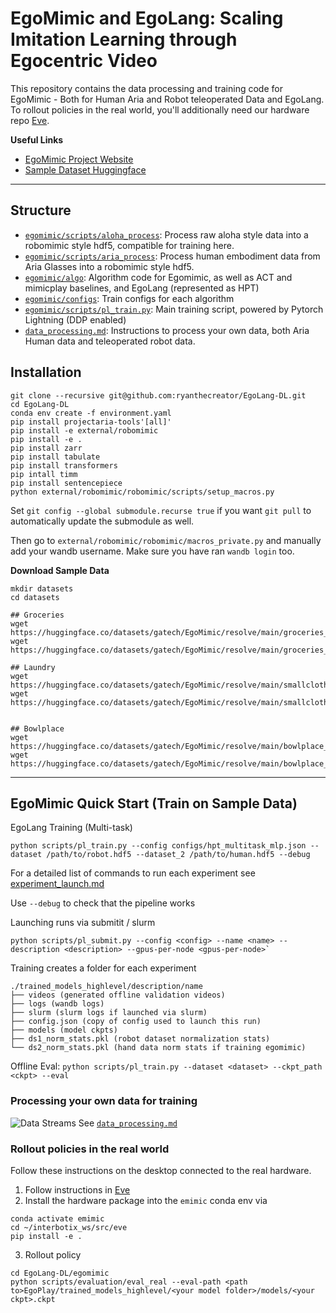# EgoMimic and EgoLang: Scaling Imitation Learning through Egocentric Video

This repository contains the data processing and training code for EgoMimic - Both for Human Aria and Robot teleoperated Data and EgoLang. To rollout policies in the real world, you'll additionally need our hardware repo [Eve](https://github.com/SimarKareer/Eve).

**Useful Links**
- [EgoMimic Project Website](https://egomimic.github.io/)
- [Sample Dataset Huggingface](https://huggingface.co/datasets/gatech/EgoMimic/tree/main)

---

## Structure
- [``egomimic/scripts/aloha_process``](./egomimic/scripts/aloha_process/): Process raw aloha style data into a robomimic style hdf5, compatible for training here.
- [``egomimic/scripts/aria_process``](./egomimic/scripts/aria_process/): Process human embodiment data from Aria Glasses into a robomimic style hdf5.
- [``egomimic/algo``](./egomimic/algo): Algorithm code for Egomimic, as well as ACT and mimicplay baselines, and EgoLang (represented as HPT)
- [``egomimic/configs``](./egomimic/configs): Train configs for each algorithm
- [``egomimic/scripts/pl_train.py``](./egomimic/scripts/pl_train.py): Main training script, powered by Pytorch Lightning (DDP enabled)
- [``data_processing.md``](./data_processing.md): Instructions to process your own data, both Aria Human data and teleoperated robot data.

## Installation

```
git clone --recursive git@github.com:ryanthecreator/EgoLang-DL.git
cd EgoLang-DL
conda env create -f environment.yaml
pip install projectaria-tools'[all]'
pip install -e external/robomimic
pip install -e .
pip install zarr
pip install tabulate
pip install transformers
pip intall timm
pip install sentencepiece
python external/robomimic/robomimic/scripts/setup_macros.py
```

Set `git config --global submodule.recurse true` if you want `git pull` to automatically update the submodule as well.

Then go to  `external/robomimic/robomimic/macros_private.py` and manually add your wandb username. Make sure you have ran `wandb login` too.


**Download Sample Data**
```
mkdir datasets
cd datasets

## Groceries
wget https://huggingface.co/datasets/gatech/EgoMimic/resolve/main/groceries_human.hdf5
wget https://huggingface.co/datasets/gatech/EgoMimic/resolve/main/groceries_robot.hdf5

## Laundry
wget https://huggingface.co/datasets/gatech/EgoMimic/resolve/main/smallclothfold_human.hdf5
wget https://huggingface.co/datasets/gatech/EgoMimic/resolve/main/smallclothfold_robot.hdf5


## Bowlplace
wget https://huggingface.co/datasets/gatech/EgoMimic/resolve/main/bowlplace_human.hdf5
wget https://huggingface.co/datasets/gatech/EgoMimic/resolve/main/bowlplace_robot.hdf5
```



-------


## EgoMimic Quick Start (Train on Sample Data)

EgoLang Training (Multi-task)
```
python scripts/pl_train.py --config configs/hpt_multitask_mlp.json --dataset /path/to/robot.hdf5 --dataset_2 /path/to/human.hdf5 --debug
```


For a detailed list of commands to run each experiment see [experiment_launch.md](./experiment_launch.md)

Use `--debug` to check that the pipeline works

Launching runs via submitit / slurm
```
python scripts/pl_submit.py --config <config> --name <name> --description <description> --gpus-per-node <gpus-per-node>`
```

Training creates a folder for each experiment
```
./trained_models_highlevel/description/name
├── videos (generated offline validation videos)
├── logs (wandb logs)
├── slurm (slurm logs if launched via slurm)
├── config.json (copy of config used to launch this run)
├── models (model ckpts)
├── ds1_norm_stats.pkl (robot dataset normalization stats)
└── ds2_norm_stats.pkl (hand data norm stats if training egomimic)
```

Offline Eval:
`python scripts/pl_train.py --dataset <dataset> --ckpt_path <ckpt> --eval`

### Processing your own data for training
![Data Streams](./assets/train_data.png)
See [``data_processing.md``](./data_processing.md)

### Rollout policies in the real world
Follow these instructions on the desktop connected to the real hardware.
1. Follow instructions in [Eve](https://github.com/SimarKareer/Eve)
2. Install the hardware package into the `emimic` conda env via
```
conda activate emimic
cd ~/interbotix_ws/src/eve
pip install -e .
```
3. Rollout policy
```
cd EgoLang-DL/egomimic
python scripts/evaluation/eval_real --eval-path <path to>EgoPlay/trained_models_highlevel/<your model folder>/models/<your ckpt>.ckpt
```
